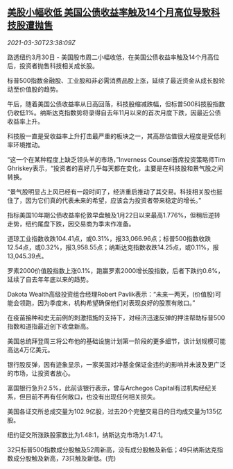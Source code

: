 <!--1617148863000-->
[美股小幅收低 美国公债收益率触及14个月高位导致科技股遭抛售](https://cn.reuters.com/article/usa-stock-0330-tues-idCNKBS2BM3ER)
------

<div><i>2021-03-30T23:38:09Z</i></div><p>路透纽约3月30日 - 美国股市周二小幅收低，在美国公债收益率触及14个月高位后，投资者抛售科技相关成长股。</p><p>标普500指数金融股、工业股和非必需消费品股上涨，延续了最近资金从成长股轮动至价值股的趋势。</p><p>午后，随着美国公债收益率从日高回落，科技股缩减跌幅，但标普500科技股指数仍收低1%。纳斯达克指数势将录得自去年11月以来的首次月度下跌，因最近公债收益率上升。</p><p>科技股一直是受收益率上升打击最严重的板块之一，其高昂估值很大程度是受低利率环境推动。</p><p>“这一个在某种程度上缺乏领头羊的市场，”Inverness Counsel首席投资策略师Tim Ghriskey表示，“投资者的喜好几乎每天都在变化，主要是在科技股和景气股之间转换。</p><p>“景气股明显占上风已经有一段时间了，经济重启推动了其交易。科技相关股也挺住了，因为它们真的代表未来的希望，应该会为投资者带来稳定的增长。”</p><p>指标美国10年期公债收益率伦敦早盘触及1月22日以来最高1.776%，但稍后逆转走势，纽约尾盘下跌，因交易商为季末作准备。</p><p>道琼工业指数收跌104.41点，或0.31%，报33,066.96点；标普500指数收跌12.54点，或0.32%，报3,958.55点；纳斯达克指数收跌14.25点，或0.11%，报13,045.39点。</p><p>罗素2000价值股指数上涨0.1%，跑赢罗素2000增长股指数，后者下跌约0.6%，延续了自去年年底以来的趋势。</p><p>Dakota Wealth高级投资组合经理Robert Pavlik表示：“未来一两天，(价值股)可能会领跑，因为季度末，机构希望确保他们对表现良好的股票有敞口。”</p><p>在疫苗接种和史无前例的刺激措施的支持下，对经济迅速反弹的押注帮助标普500指数和道指最近创下收盘新高。</p><p>美国总统拜登周三将公布他的基础设施计划第一阶段的更多细节，该计划规模可能高达4万亿美元。</p><p>银行股反弹，因有迹象显示，一家美国对冲基金保证金违约的影响并未波及更广泛的市场，让投资者放心。</p><p>富国银行急升2.5%，此前该银行表示，曾与Archegos Capital有过机构经纪关系，但目前不再有任何敞口，也没有出现任何相关损失。</p><p>美国各证交所总成交量为102.9亿股，过去20个完整交易日的日均成交量为135亿股。</p><p>纽约证交所涨跌股家数比为1.48:1，纳斯达克市场为1.47:1。</p><p>32只标普500指数成分股触及52周新高，没有成分股触及新低；49只纳斯达克指数成分股触及新高，73只触及新低。(完)</p>
